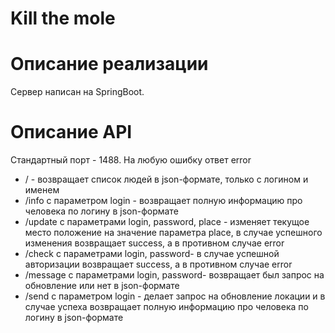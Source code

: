# Kill the mole

# Описание реализации
Сервер написан на SpringBoot.

# Описание API
Стандартный порт - 1488.
На любую ошибку ответ error
* / - возвращает список людей в json-формате, только с логином и именем
* /info c параметром login - возвращает полную информацию про человека по логину в json-формате
* /update с параметрами login, password, place - изменяет текущое место положение на значение параметра place,  в случае успешного изменения возвращает success, а в противном случае error
* /check с параметрами login, password- в случае успешной авторизации возвращает success, а в противном случае error
* /message с параметрами login, password- возвращает был запрос на обновление или нет в json-формате
* /send c параметром login - делает запрос на обновление локации и в случае успеха возвращает полную информацию про человека по логину в json-формате

